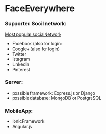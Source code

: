# FaceEverywhere

### Supported Socil network:
[Most popular socialNetwork](http://www.ebizmba.com/articles/social-networking-websites)
  - Facebook (also for login)
  - Google+ (also for login)  
  - Twitter
  - Istagram
  - Linkedin
  - Pinterest

### Server:
  - possible framework: Express.js or Django
  - possible database: MongoDB or PostgreSQL

### MobileApp:
  - IonicFramework
  - Angular.js
